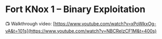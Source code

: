 # Fort KNox 1 – Binary Exploitation

📺 Walkthrough video: [https://www.youtube.com/watch?v=xPoWkxOg-vA&t=101s](https://www.youtube.com/watch?v=NBCReIzCF1M&t=400s)
